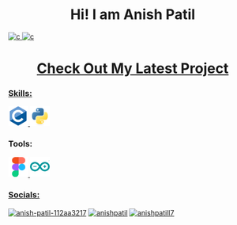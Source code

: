 <h1 align="center">Hi! I am Anish Patil</h1>
<a href="https://www.cprogramming.com/" target="_blank"> <img src="https://user-images.githubusercontent.com/83399506/176112118-f22c1ba0-ef0b-49ba-816c-667ff57af981.png" alt="c" width="80" height="80"/>
<a href="https://www.cprogramming.com/" target="_blank"> <img src="https://user-images.githubusercontent.com/83399506/176112939-0bedba41-d422-422a-bd35-c5c6ff0c23b0.png" alt="c" width="160" height="80"/>
<h1 align="center">Check Out My Latest Project</h1>

<h3 align="left">Skills:</h3>
<p align="left">
<a href="https://www.cprogramming.com/" target="_blank"> <img src="https://raw.githubusercontent.com/devicons/devicon/master/icons/c/c-original.svg" alt="c" width="40" height="40"/> </a> 
<a href="https://www.python.org" target="_blank"> <img src="https://raw.githubusercontent.com/devicons/devicon/master/icons/python/python-original.svg" alt="python" width="40" height="40"/> </a> 
</p>

<h3 align="left">Tools:</h3>
<p align="left">
</a> <a href="https://www.figma.com/" target="_blank"> <img src="https://raw.githubusercontent.com/devicons/devicon/master/icons/figma/figma-original.svg" alt="figma" width="40" height="40"/>
</a> <a href="https://www.arduino.cc/" target="_blank"> <img src="https://raw.githubusercontent.com/devicons/devicon/master/icons/arduino/arduino-original.svg" alt="arduino" width="40" height="40"/>
</p>

<h3 align="left">Socials:</h3>
<p align="left">
</a> <a href="https://linkedin.com/in/anish-patil-112aa3217" target="blank"><img align="center" src="https://raw.githubusercontent.com/rahuldkjain/github-profile-readme-generator/master/src/images/icons/Social/linked-in-alt.svg" alt="anish-patil-112aa3217" height="30" width="40" /></a>
</a> <a href="https://kaggle.com/anishpatil" target="blank"><img align="center" src="https://raw.githubusercontent.com/rahuldkjain/github-profile-readme-generator/master/src/images/icons/Social/kaggle.svg" alt="anishpatil" height="30" width="40" /></a>
</a> <a href="https://instagram.com/anishpatill7" target="blank"><img align="center" src="https://raw.githubusercontent.com/rahuldkjain/github-profile-readme-generator/master/src/images/icons/Social/instagram.svg" alt="anishpatill7" height="30" width="40" /></a>
</p>

